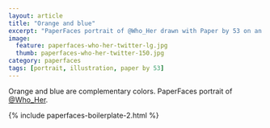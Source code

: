 ```yaml
---
layout: article
title: "Orange and blue"
excerpt: "PaperFaces portrait of @Who_Her drawn with Paper by 53 on an iPad."
image: 
  feature: paperfaces-who-her-twitter-lg.jpg
  thumb: paperfaces-who-her-twitter-150.jpg
category: paperfaces
tags: [portrait, illustration, paper by 53]
---
```


Orange and blue are complementary colors. PaperFaces portrait of [@Who_Her](http://twitter.com/Who_Her).

{% include paperfaces-boilerplate-2.html %}